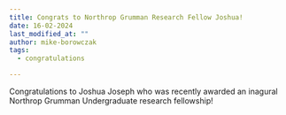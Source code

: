 ```yaml
---
title: Congrats to Northrop Grumman Research Fellow Joshua!
date: 16-02-2024
last_modified_at: ""
author: mike-borowczak
tags:
  - congratulations

---
```


<!-- excerpt start -->
Congratulations to Joshua Joseph who was recently awarded an inagural Northrop Grumman Undergraduate research fellowship!
<!-- excerpt end -->
